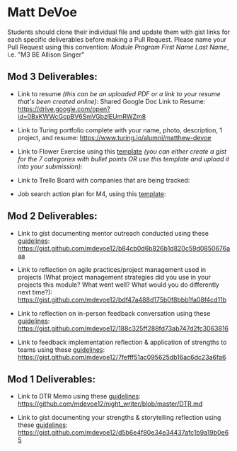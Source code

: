 # Matt DeVoe

Students should clone their individual file and update them with gist links for each specific deliverables before making a Pull Request. Please name your Pull Request using this convention: *Module Program First Name Last Name*, i.e. "M3 BE Allison Singer"

## Mod 3 Deliverables:

* Link to resume *(this can be an uploaded PDF or a link to your resume that's been created online)*: 
  Shared Google Doc Link to Resume: https://drive.google.com/open?id=0BxKWWcGcpBV6SmVGbzlEUmRWZm8
  
* Link to Turing portfolio complete with your name, photo, description, 1 project, and resume:
  https://www.turing.io/alumni/matthew-devoe

* Link to Flower Exercise using this [template](https://github.com/turingschool/career-development-curriculum/blob/master/files/Career%20Unit%20-%20The%20Flower%20Diagram.pdf) *(you can either create a gist for the 7 categories with bullet points OR use this template and upload it into your submission):*
* Link to Trello Board with companies that are being tracked: 
* Job search action plan for M4, using this [template](https://github.com/turingschool/career-development-curriculum/blob/master/module_three/mod_4_action_plan_template.md):

## Mod 2 Deliverables:
* Link to gist documenting mentor outreach conducted using these [guidelines](https://github.com/turingschool/career-development-curriculum/blob/master/module_two/cold_outreach_i_guidelines.md):
https://gist.github.com/mdevoe12/b84cb0d6b826b1d820c59d0850676aaa

* Link to reflection on agile practices/project management used in projects (What project management strategies did you use in your projects this module? What went well? What would you do differently next time?):
https://gist.github.com/mdevoe12/bdf47a488d175b0f8bbb1fa08f4cd11b

* Link to reflection on in-person feedback conversation using these [guidelines](https://github.com/turingschool/career-development-curriculum/blob/master/module_two/feedback_conversation_reflection_guidelines.md):
https://gist.github.com/mdevoe12/188c325ff288fd73ab747d2fc3063816

* Link to feedback implementation reflection & application of strengths to teams using these [guidelines](https://github.com/turingschool/career-development-curriculum/blob/master/module_two/feedback_implementation_strengths_reflection.md):
https://gist.github.com/mdevoe12/7fefff51ac095625db16ac6dc23a6fa6


## Mod 1 Deliverables:
* Link to DTR Memo using these [guidelines](https://github.com/turingschool/career-development-curriculum/blob/master/module_one/dtr_guidelines_memo.md): 
https://github.com/mdevoe12/night_writer/blob/master/DTR.md

* Link to gist documenting your strengths & storytelling reflection using these [guidelines](https://github.com/turingschool/career-development-curriculum/blob/master/module_one/strengths_storytelling_reflection.md): https://gist.github.com/mdevoe12/d5b6e4f80e34e34437afc1b9a19b0e65
